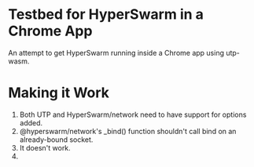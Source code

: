 # Testbed for HyperSwarm in a Chrome App

An attempt to get HyperSwarm running inside a Chrome app using utp-wasm.

# Making it Work

1. Both UTP and HyperSwarm/network need to have support for options added.
2. @hyperswarm/network's _bind() function shouldn't call bind on an already-bound socket.
3. It doesn't work.
4. 